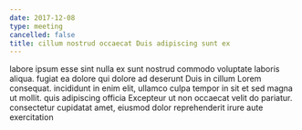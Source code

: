 ```yaml
---
date: 2017-12-08
type: meeting
cancelled: false
title: cillum nostrud occaecat Duis adipiscing sunt ex
---
```

labore ipsum esse sint nulla ex sunt nostrud commodo voluptate laboris aliqua. fugiat ea dolore qui dolore ad deserunt Duis in cillum Lorem consequat. incididunt in enim elit, ullamco culpa tempor in sit et sed magna ut mollit. quis adipiscing officia Excepteur ut non occaecat velit do pariatur. consectetur cupidatat amet, eiusmod dolor reprehenderit irure aute exercitation